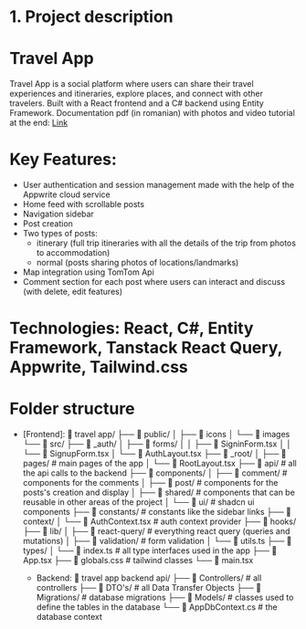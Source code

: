 # 1. Project description
# Travel App
Travel App is a social platform where users can share their travel experiences and itineraries, explore places, and connect with other travelers.
Built with a React frontend and a C# backend using Entity Framework.
Documentation pdf (in romanian) with photos and video tutorial at the end:
[Link](https://drive.google.com/file/d/1mXvs3_6OCUyiA467SEgyCYgoSoJFoJnc/view?usp=sharing) 
# Key Features:
- User authentication and session management made with the help of the Appwrite cloud service
- Home feed with scrollable posts
- Navigation sidebar
- Post creation
- Two types of posts:
    - itinerary (full trip itineraries with all the details of the trip from photos to accommodation)
    - normal (posts sharing photos of locations/landmarks)
- Map integration using TomTom Api
- Comment section for each post where users can interact and discuss (with delete, edit features)

# Technologies: React, C#, Entity Framework, Tanstack React Query, Appwrite, Tailwind.css

# Folder structure

- [Frontend]:
📁 travel app/
    ├── 📁 public/
    │   ├── 📁 icons
    │   └── 📁 images
    └── 📁 src/
        ├── 📁 _auth/
        │   ├── 📁 forms/
        │   │   ├── 📄 SigninForm.tsx
        │   │   └── 📄 SignupForm.tsx
        │   └── 📄 AuthLayout.tsx
        ├── 📁 _root/
        │   ├── 📁 pages/ # main pages of the app
        │   └── 📄 RootLayout.tsx
        ├── 📁 api/ # all the api calls to the backend
        ├── 📁 components/
        │   ├── 📁 comment/ # components for the comments
        │   ├── 📁 post/ # components for the posts's creation and display
        │   ├── 📁 shared/ # components that can be reusable in other areas of the project
        │   └── 📁 ui/ # shadcn ui components
        ├── 📁 constants/ # constants like the sidebar links
        ├── 📁 context/
        │   └── 📄 AuthContext.tsx # auth context provider
        ├── 📁 hooks/
        ├── 📁 lib/
        │   ├── 📁 react-query/ # everything react query (queries and mutations)
        │   ├── 📁 validation/ # form validation
        │   └── 📄 utils.ts
        ├── 📁 types/
        │   └── 📄 index.ts # all type interfaces used in the app
        ├── 📄 App.tsx
        ├── 📄 globals.css # tailwind classes
        └── 📄 main.tsx

  - Backend:
    📁 travel app backend api/
    ├── 📁 Controllers/ # all controllers
    ├── 📁 DTO's/ # all Data Transfer Objects
    ├── 📁 Migrations/ # database migrations
    ├── 📁 Models/ # classes used to define the tables in the database
    └── 📄 AppDbContext.cs # the database context


  
